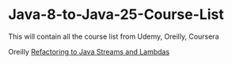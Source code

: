 # Java-8-to-Java-25-Course-List
This will contain all the course list  from Udemy, Oreilly, Coursera


Oreilly
[Refactoring to Java Streams and Lambdas](https://learning.oreilly.com/live-events/refactoring-to-java-streams-and-lambdas/0636920507567/0636920096913/?utm_medium=email&utm_source=platform+b2c&utm_campaign=engagement&utm_content=lot+recording+reminder)
